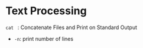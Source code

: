 # Text Processing

```cat ``` : Concatenate Files and Print on Standard Output

* ```-n```: print number of lines 


